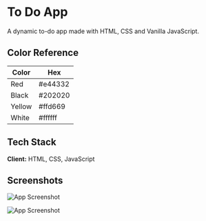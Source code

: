
# To Do App

A dynamic to-do app made with HTML, CSS and Vanilla JavaScript.
## Color Reference

| Color             | Hex                                                                |
| ----------------- | ------------------------------------------------------------------ |
| Red |#e44332 |
| Black | #202020 |
| Yellow | #ffd669 |
| White | #ffffff |


## Tech Stack

**Client:** HTML, CSS, JavaScript


  
## Screenshots

![App Screenshot](https://pic8.co/sh/3976Ru.png)


![App Screenshot](https://pic8.co/sh/PlZOYg.png)

  

